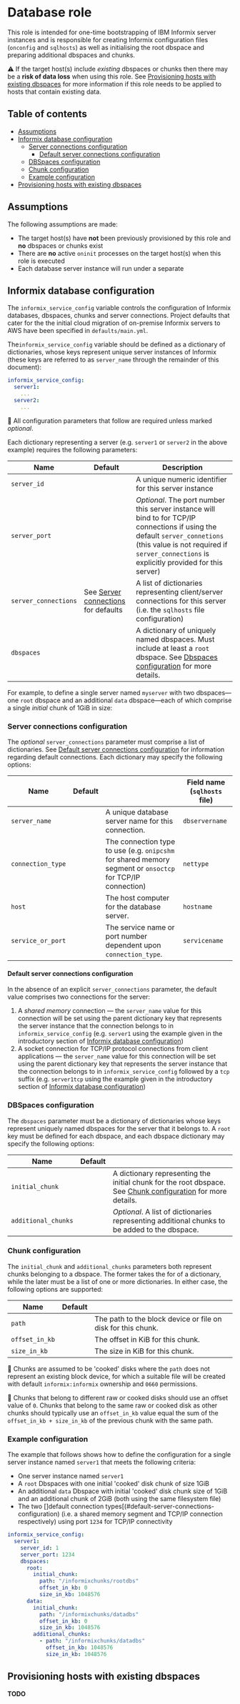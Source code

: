 # Database role

This role is intended for one-time bootstrapping of IBM Informix server instances and is responsible for creating Informix configuration files (`onconfig` and `sqlhosts`) as well as initialising the root dbspace and preparing additional dbspaces and chunks.

:warning: If the target host(s) include _existing_ dbspaces or chunks then there may be a **risk of data loss** when using this role. See [Provisioning hosts with existing dbspaces](#provisioning-hosts-with-existing-dbspaces) for more information if this role needs to be applied to hosts that contain existing data.

## Table of contents

* [Assumptions]()
* [Informix database configuration]()
  * [Server connections configuration]()
    * [Default server connections configuration]()
  * [DBSpaces configuration]()
  * [Chunk configuration]()
  * [Example  configuration]()
* [Provisioning hosts with existing dbspaces]()

## Assumptions

The following assumptions are made:

* The target host(s) have **not** been previously provisioned by this role and **no** dbspaces or chunks exist
* There are **no** active `oninit` processes on the target host(s) when this role is executed
* Each database server instance will run under a separate

## Informix database configuration

The `informix_service_config` variable controls the configuration of Informix databases, dbspaces, chunks and server connections. Project defaults that cater for the the initial cloud migration of on-premise Informix servers to AWS have been specified in `defaults/main.yml`.

The`informix_service_config` variable should be defined as a dictionary of dictionaries, whose keys represent unique server instances of Informix (these keys are referred to as `server_name` through the remainder of this document):

```yaml
informix_service_config:
  server1:
    ...
  server2:
    ...
```

:notebook: All configuration parameters that follow are required unless marked _optional_.

Each dictionary representing a server (e.g. `server1` or `server2` in the above example) requires the following parameters:

| Name                 | Default | Description                                            |
|----------------------|---------|--------------------------------------------------------|
| `server_id`          |         | A unique numeric identifier for this server instance   |
| `server_port`        |         | _Optional_. The port number this server instance will bind to for TCP/IP connections if using the default `server_connetions` (this value is not required if `server_connections` is explicitly provided for this server) |
| `server_connections` | See [Server connections][1] for defaults | A list of dictionaries representing client/server connections for this server (i.e. the `sqlhosts` file configuration) |
| `dbspaces`           |         | A dictionary of uniquely named dbspaces. Must include at least a `root` dbspace. See [Dbspaces configuration][2] for more details.

[1]: #server-connections-configuration
[2]: #dbspaces-configuration

For example, to define a single server named `myserver` with two dbspaces—one `root` dbspace and an additional `data` dbspace—each of which comprise a single _initial_ chunk of 1GiB in size:

### Server connections configuration

The _optional_ `server_connections` parameter must comprise a list of dictionaries. See [Default server connections configuration](#default-server-connections-configuration) for information regarding default connections. Each dictionary may specify the following options:

| Name                 | Default |                         | Field name (`sqlhosts` file) |
|----------------------|---------|-------------------------|-----------------|
| `server_name`        |         | A unique database server name for this connection. | `dbservername` |
| `connection_type`    |         | The connection type to use (e.g. `onipcshm` for shared memory segment or `onsoctcp` for TCP/IP connection) | `nettype` |
| `host`               |         | The host computer for the database server. | `hostname` |
| `service_or_port`    |         | The service name or port number dependent upon `connection_type`. | `servicename` |

#### Default server connections configuration

In the absence of an explicit `server_connections` parameter, the default value comprises two connections for the server:

1. A _shared memory_ connection — the `server_name` value for this connection will be set using the parent dictionary key that represents the server instance that the connection belongs to in `informix_service_config` (e.g. `server1` using the example given in the introductory section of [Informix database configuration][3])
2. A socket connection for TCP/IP protocol connections from client applications — the `server_name` value for this connection will be set using the parent dictionary key that represents the server instance that the connection belongs to in `informix_service_config` followed by a `tcp` suffix (e.g. `server1tcp` using the example given in the introductory section of [Informix database configuration][3])

[3]: #informix-database-configuration

### DBSpaces configuration

The `dbspaces` parameter must be a dictionary of dictionaries whose keys represent uniquely named dbspaces for the server that it belongs to. A `root` key must be defined for each dbspace, and each dbspace dictionary may specify the following options:

| Name                 | Default |                          |
|----------------------|---------|-------------------------|
| `initial_chunk`      |         | A dictionary representing the initial chunk for the root dbspace. See [Chunk configuration][4] for more details.          |
| `additional_chunks`  |         | _Optional_. A list of dictionaries representing additional chunks to be added to the dbspace. |

[4]: #chunk-configuration

### Chunk configuration

The `initial_chunk` and `additional_chunks` parameters both represent chunks belonging to a dbspace. The former takes the for of a dictionary, while the later must be a list of one or more dictionaries. In either case, the following options are supported:

| Name           | Default |                                                              |
|----------------|---------|--------------------------------------------------------------|
| `path`         |         | The path to the block device or file on disk for this chunk. |
| `offset_in_kb` |         | The offset in KiB for this chunk.                            |
| `size_in_kb`   |         | The size in KiB for this chunk.                              |

:notebook: Chunks are assumed to be 'cooked' disks where the `path` does not represent an existing block device, for which a suitable file will be created with default `informix:informix` ownership and `0660` permissions.

:notebook: Chunks that belong to different raw or cooked disks should use an offset value of `0`. Chunks that belong to the same raw or cooked disk as other chunks should typically use an `offset_in_kb` value equal the sum of the `offset_in_kb + size_in_kb` of the previous chunk with the same path.

### Example  configuration

The example that follows shows how to define the configuration for a single server instance named `server1` that meets the following criteria:

* One server instance named `server1`
* A `root` Dbspaces with one initial 'cooked' disk chunk of size 1GiB
* An additional `data` Dbspace with initial 'cooked' disk chunk size of 1GiB and an additional chunk of 2GiB (both using the same filesystem file)
* The two []default connection types[(#default-server-connections-configuration) (i.e. a shared memory segment and TCP/IP connection respectively) using port `1234` for TCP/IP connectivity

```yaml
informix_service_config:
  server1:
    server_id: 1
    server_port: 1234
    dbspaces:
      root:
        initial_chunk:
          path: "/informixchunks/rootdbs"
          offset_in_kb: 0
          size_in_kb: 1048576
      data:
        initial_chunk:
          path: "/informixchunks/datadbs"
          offset_in_kb: 0
          size_in_kb: 1048576
        additional_chunks:
          - path: "/informixchunks/datadbs"
            offset_in_kb: 1048576
            size_in_kb: 1048576
```

## Provisioning hosts with existing dbspaces

**TODO**
